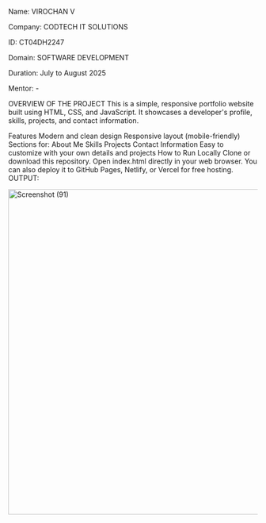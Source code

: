 Name: VIROCHAN V

Company: CODTECH IT SOLUTIONS

ID: CT04DH2247

Domain: SOFTWARE DEVELOPMENT

Duration: July to August 2025

Mentor: -

OVERVIEW OF THE PROJECT
This is a simple, responsive portfolio website built using HTML, CSS, and JavaScript.
It showcases a developer's profile, skills, projects, and contact information.

Features
Modern and clean design
Responsive layout (mobile-friendly)
Sections for:
About Me
Skills
Projects
Contact Information
Easy to customize with your own details and projects
How to Run Locally
Clone or download this repository.
Open index.html directly in your web browser.
You can also deploy it to GitHub Pages, Netlify, or Vercel for free hosting.
OUTPUT:

<img width="1909" height="656" alt="Screenshot (91)" src="https://github.com/user-attachments/assets/aeb01969-1a99-4703-8592-17bdcbe90ccd" />


